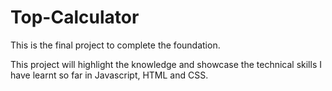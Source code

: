 # Top-Calculator

This is the final project to complete the foundation.

This project will highlight the knowledge and showcase the technical skills I have learnt so far in Javascript, HTML and CSS.
